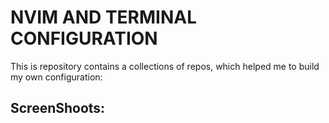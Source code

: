 # NVIM AND TERMINAL CONFIGURATION

This is repository contains a collections of repos, which helped me to build my own configuration:


## ScreenShoots:
